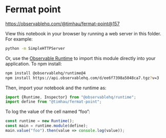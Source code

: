 # Fermat point

https://observablehq.com/@timhau/fermat-point@157

View this notebook in your browser by running a web server in this folder. For
example:

~~~sh
python -m SimpleHTTPServer
~~~

Or, use the [Observable Runtime](https://github.com/observablehq/runtime) to
import this module directly into your application. To npm install:

~~~sh
npm install @observablehq/runtime@4
npm install https://api.observablehq.com/d/ee6f7398a5048ca7.tgz?v=3
~~~

Then, import your notebook and the runtime as:

~~~js
import {Runtime, Inspector} from "@observablehq/runtime";
import define from "@timhau/fermat-point";
~~~

To log the value of the cell named “foo”:

~~~js
const runtime = new Runtime();
const main = runtime.module(define);
main.value("foo").then(value => console.log(value));
~~~
